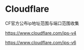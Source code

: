 # Cloudflare
CF官方公布ip地址范围与端口范围收集

https://www.cloudflare.com/ips-v4

https://www.cloudflare.com/ips-v6
